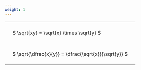 ```yaml
---
weight: 1
---
```


<style type="text/css">
#T_84012 th.col_heading {
  text-align: left;
  font-size: 1em;
}
#T_84012 td {
  text-align: left;
  font-size: 1em;
  padding: 1.5em;
}
</style>
<table id="T_84012">
  <thead>
  </thead>
  <tbody>
    <tr>
      <td id="T_84012_row0_col0" class="data row0 col0" >$ \sqrt{xy} = \sqrt{x} \times \sqrt{y} $</td>
    </tr>
    <tr>
      <td id="T_84012_row1_col0" class="data row1 col0" >$ \sqrt{\dfrac{x}{y}} = \dfrac{\sqrt{x}}{\sqrt{y}} $</td>
    </tr>
  </tbody>
</table>
